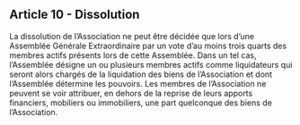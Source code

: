 ## Article 10 - Dissolution

La dissolution de l’Association ne peut être décidée que lors d’une Assemblée Générale Extraordinaire par un vote d’au moins trois quarts des membres actifs présents lors de cette Assemblée.
Dans un tel cas, l’Assemblée désigne un ou plusieurs membres actifs comme liquidateurs qui seront alors chargés de la liquidation des biens de l’Association et dont l’Assemblée détermine les pouvoirs.
Les membres de l’Association ne peuvent se voir attribuer, en dehors de la reprise de leurs apports financiers, mobiliers ou immobiliers, une part quelconque des biens de l’Association.
